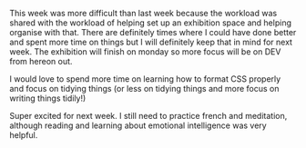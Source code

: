 This week was more difficult than last week because the workload was shared with
the workload of helping set up an exhibition space and helping organise with that.
There are definitely times where I could have done better and spent more time
on things but I will definitely keep that in mind for next week. The exhibition
will finish on monday so more focus will be on DEV from hereon out.

I would love to spend more time on learning how to format CSS properly and
focus on tidying things (or less on tidying things and more focus on writing
things tidily!)

Super excited for next week. I still need to practice french and meditation,
although reading and learning about emotional intelligence was very helpful.
